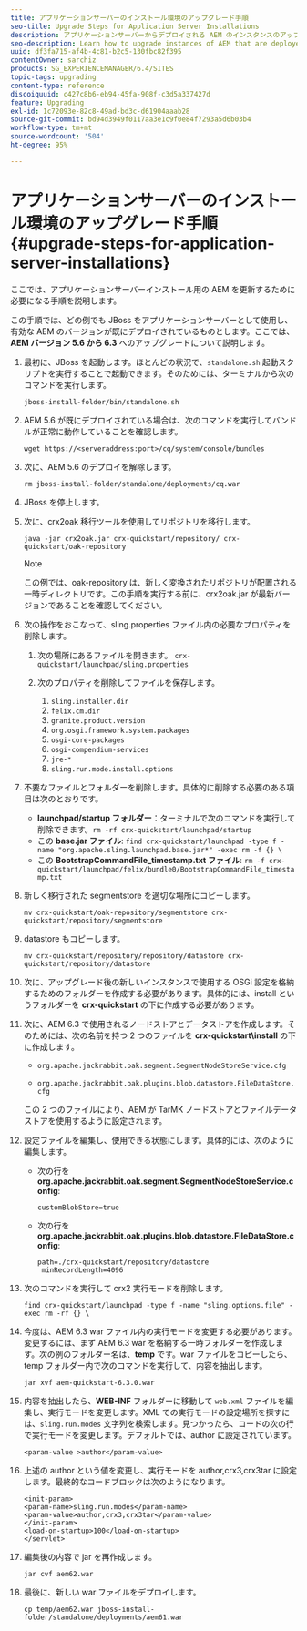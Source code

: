 ```yaml
---
title: アプリケーションサーバーのインストール環境のアップグレード手順
seo-title: Upgrade Steps for Application Server Installations
description: アプリケーションサーバーからデプロイされる AEM のインスタンスのアップグレード方法について説明します。
seo-description: Learn how to upgrade instances of AEM that are deployed via Application Servers.
uuid: df3fa715-af4b-4c81-b2c5-130fbc82f395
contentOwner: sarchiz
products: SG_EXPERIENCEMANAGER/6.4/SITES
topic-tags: upgrading
content-type: reference
discoiquuid: c427c8b6-eb94-45fa-908f-c3d5a337427d
feature: Upgrading
exl-id: 1c72093e-82c8-49ad-bd3c-d61904aaab28
source-git-commit: bd94d3949f0117aa3e1c9f0e84f7293a5d6b03b4
workflow-type: tm+mt
source-wordcount: '504'
ht-degree: 95%

---
```


# アプリケーションサーバーのインストール環境のアップグレード手順{#upgrade-steps-for-application-server-installations}

ここでは、アプリケーションサーバーインストール用の AEM を更新するために必要になる手順を説明します。

この手順では、どの例でも JBoss をアプリケーションサーバーとして使用し、有効な AEM のバージョンが既にデプロイされているものとします。ここでは、**AEM バージョン 5.6 から 6.3** へのアップグレードについて説明します。

1. 最初に、JBoss を起動します。ほとんどの状況で、`standalone.sh` 起動スクリプトを実行することで起動できます。そのためには、ターミナルから次のコマンドを実行します。

   ```shell
   jboss-install-folder/bin/standalone.sh
   ```

1. AEM 5.6 が既にデプロイされている場合は、次のコマンドを実行してバンドルが正常に動作していることを確認します。

   ```shell
   wget https://<serveraddress:port>/cq/system/console/bundles
   ```

1. 次に、AEM 5.6 のデプロイを解除します。

   ```shell
   rm jboss-install-folder/standalone/deployments/cq.war
   ```

1. JBoss を停止します。

1. 次に、crx2oak 移行ツールを使用してリポジトリを移行します。

   ```shell
   java -jar crx2oak.jar crx-quickstart/repository/ crx-quickstart/oak-repository
   ```

   >[!NOTE]
   >
   >この例では、oak-repository は、新しく変換されたリポジトリが配置される一時ディレクトリです。この手順を実行する前に、crx2oak.jar が最新バージョンであることを確認してください。

1. 次の操作をおこなって、sling.properties ファイル内の必要なプロパティを削除します。

   1. 次の場所にあるファイルを開きます。 `crx-quickstart/launchpad/sling.properties`
   1. 次のプロパティを削除してファイルを保存します。

      1. `sling.installer.dir`
      1. `felix.cm.dir`
      1. `granite.product.version`
      1. `org.osgi.framework.system.packages`
      1. `osgi-core-packages`
      1. `osgi-compendium-services`
      1. `jre-*`
      1. `sling.run.mode.install.options`

1. 不要なファイルとフォルダーを削除します。具体的に削除する必要のある項目は次のとおりです。

   * **launchpad/startup フォルダー**：ターミナルで次のコマンドを実行して削除できます。`rm -rf crx-quickstart/launchpad/startup`
   * この **base.jar ファイル**: `find crx-quickstart/launchpad -type f -name "org.apache.sling.launchpad.base.jar*" -exec rm -f {} \`
   * この **BootstrapCommandFile_timestamp.txt ファイル**: `rm -f crx-quickstart/launchpad/felix/bundle0/BootstrapCommandFile_timestamp.txt`

1. 新しく移行された segmentstore を適切な場所にコピーします。

   ```shell
   mv crx-quickstart/oak-repository/segmentstore crx-quickstart/repository/segmentstore
   ```

1. datastore もコピーします。

   ```shell
   mv crx-quickstart/repository/repository/datastore crx-quickstart/repository/datastore
   ```

1. 次に、アップグレード後の新しいインスタンスで使用する OSGi 設定を格納するためのフォルダーを作成する必要があります。具体的には、install というフォルダーを **crx-quickstart** の下に作成する必要があります。

1. 次に、AEM 6.3 で使用されるノードストアとデータストアを作成します。そのためには、次の名前を持つ 2 つのファイルを **crx-quickstart\install** の下に作成します。

   * `org.apache.jackrabbit.oak.segment.SegmentNodeStoreService.cfg`

   * `org.apache.jackrabbit.oak.plugins.blob.datastore.FileDataStore.cfg`

   この 2 つのファイルにより、AEM が TarMK ノードストアとファイルデータストアを使用するように設定されます。

1. 設定ファイルを編集し、使用できる状態にします。具体的には、次のように編集します。

   * 次の行を **org.apache.jackrabbit.oak.segment.SegmentNodeStoreService.config**:

      `customBlobStore=true`

   * 次の行を **org.apache.jackrabbit.oak.plugins.blob.datastore.FileDataStore.config**:

      ```
      path=./crx-quickstart/repository/datastore
       minRecordLength=4096
      ```

1. 次のコマンドを実行して crx2 実行モードを削除します。

   ```shell
   find crx-quickstart/launchpad -type f -name "sling.options.file" -exec rm -rf {} \
   ```

1. 今度は、AEM 6.3 war ファイル内の実行モードを変更する必要があります。変更するには、まず AEM 6.3 war を格納する一時フォルダーを作成します。次の例のフォルダー名は、**temp** です。war ファイルをコピーしたら、temp フォルダー内で次のコマンドを実行して、内容を抽出します。

   ```shell
   jar xvf aem-quickstart-6.3.0.war
   ```

1. 内容を抽出したら、**WEB-INF** フォルダーに移動して `web.xml` ファイルを編集し、実行モードを変更します。XML での実行モードの設定場所を探すには、`sling.run.modes` 文字列を検索します。見つかったら、コードの次の行で実行モードを変更します。デフォルトでは、author に設定されています。

   ```shell
   <param-value >author</param-value>
   ```

1. 上述の author という値を変更し、実行モードを author,crx3,crx3tar に設定します。最終的なコードブロックは次のようになります。

   ```
   <init-param>
   <param-name>sling.run.modes</param-name>
   <param-value>author,crx3,crx3tar</param-value>
   </init-param>
   <load-on-startup>100</load-on-startup>
   </servlet>
   ```

1. 編集後の内容で jar を再作成します。

   ```shell
   jar cvf aem62.war
   ```

1. 最後に、新しい war ファイルをデプロイします。

   ```shell
   cp temp/aem62.war jboss-install-folder/standalone/deployments/aem61.war
   ```

